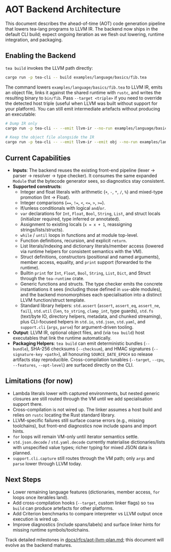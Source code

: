 # AOT Backend Architecture

This document describes the ahead-of-time (AOT) code generation pipeline that lowers tea-lang programs to LLVM IR. The backend now ships in the default CLI build; expect ongoing iteration as we flesh out lowering, runtime integration, and packaging.

## Enabling the Backend

`tea build` invokes the LLVM path directly:

```bash
cargo run -p tea-cli -- build examples/language/basics/fib.tea
```

The command lowers `examples/language/basics/fib.tea` to LLVM IR, emits an object file, links it against the shared runtime with `rustc`, and writes the resulting binary to `bin/fib`. Pass `--target <triple>` if you need to override the detected host triple (useful when LLVM was built without support for your platform). You can still emit intermediate artefacts without producing an executable:

```bash
# Dump IR only
cargo run -p tea-cli -- --emit llvm-ir --no-run examples/language/basics/fib.tea

# Keep the object file alongside the IR
cargo run -p tea-cli -- --emit llvm-ir --emit obj --no-run examples/language/basics/fib.tea
```

## Current Capabilities

- **Inputs**: The backend reuses the existing front-end pipeline (lexer → parser → resolver → type checker). It consumes the same expanded `Module` that the bytecode generator sees, so diagnostics stay consistent.
- **Supported constructs**:
  - Integer and float literals with arithmetic (`+`, `-`, `*`, `/`, `%`) and mixed-type promotion (Int → Float).
  - Integer comparisons (`==`, `!=`, `<`, `<=`, `>`, `>=`).
  - If/unless conditionals with logical `and`/`or`.
  - `var` declarations for `Int`, `Float`, `Bool`, `String`, `List`, and struct locals (initializer required, type inferred or annotated).
  - Assignment to existing locals (`x = x + 1`, reassigning strings/lists/structs).
  - `while` / `until` loops in functions and at module top-level.
  - Function definitions, recursion, and explicit `return`.
  - List literals/indexing and dictionary literals/member access (lowered via runtime helpers for consistent semantics with the VM).
  - Struct definitions, constructors (positional and named arguments), member access, equality, and `print` support (forwarded to the runtime).
  - Builtin `print` for `Int`, `Float`, `Bool`, `String`, `List`, `Dict`, and Struct through the `tea-runtime` crate.
  - Generic functions and structs. The type checker emits the concrete instantiations it sees (including those defined in `use`-able modules), and the backend monomorphises each specialisation into a distinct LLVM function/struct template.
  - Standard library helpers: `std.assert` (`assert`, `assert_eq`, `assert_ne`, `fail`), `std.util` (`len`, `to_string`, `clamp_int`, type guards), `std.fs` (text/byte IO, directory helpers, metadata, and chunked streaming), plus CLI-focused helpers in `std.io`, `std.json`, `std.yaml`, and `support.cli` (`args`, `parse`) for argument-driven tooling.
- **Output**: LLVM IR, optional object files, and (via `tea build`) host executables that link the runtime automatically.
- **Packaging Helpers**: `tea build` can emit deterministic bundles (`--bundle`), SHA-256 checksums (`--checksum`), and HMAC signatures (`--signature-key <path>`), all honouring `SOURCE_DATE_EPOCH` so release artifacts stay reproducible. Cross-compilation tunables (`--target`, `--cpu`, `--features`, `--opt-level`) are surfaced directly on the CLI.

## Limitations (for now)

- Lambda literals lower with captured environments, but nested generic closures are still routed through the VM until we add specialisation support there.
- Cross-compilation is not wired up. The linker assumes a host build and relies on `rustc` locating the Rust standard library.
- LLVM-specific failures still surface coarse errors (e.g., missing toolchains), but front-end diagnostics now include spans and import hints.
- `for` loops will remain VM-only until iterator semantics settle.
- `std.json.decode` / `std.yaml.decode` currently materialise dictionaries/lists with unspecified value types; richer typing for mixed JSON data is planned.
- `support.cli.capture` still routes through the VM path; only `args` and `parse` lower through LLVM today.

## Next Steps

- Lower remaining language features (dictionaries, member access, `for` loops once iterables land).
- Add cross-compilation hooks (`--target`, custom linker flags) so `tea build` can produce artefacts for other platforms.
- Add Criterion benchmarks to compare interpreter vs LLVM output once execution is wired up.
- Improve diagnostics (include spans/labels) and surface linker hints for missing runtime symbols/toolchains.

Track detailed milestones in [docs/rfcs/aot-llvm-plan.md](../rfcs/aot-llvm-plan.md); this document will evolve as the backend matures.
